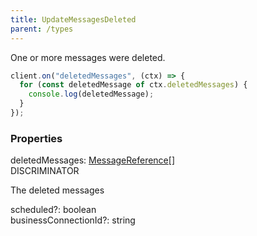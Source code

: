 ```yaml
---
title: UpdateMessagesDeleted
parent: /types
---
```


One or more messages were deleted.

```ts
client.on("deletedMessages", (ctx) => {
  for (const deletedMessage of ctx.deletedMessages) {
    console.log(deletedMessage);
  }
});
```

### Properties

<div class="flex flex-col gap-3"><div><div class="flex gap-2"><div class="font-mono p" id="p_deletedMessages" data-anchor><span class="font-bold">deletedMessages</span><span class="opacity-50">:</span> <a href="/gh/types/messagereference"  >MessageReference</a><span class="opacity-50">[]</span></div><div class="flex items-center"><div class="bg-dbt px-1.5 rounded-md select-none text-fgt text-[10px]">DISCRIMINATOR</div></div></div><div class="pl-3"><div class="no-margin">

The deleted messages

</div></div></div><div><div class="flex gap-2"><div class="font-mono p" id="p_scheduled" data-anchor><span class="font-bold">scheduled</span><span class="opacity-50"><span title="Optional" class="cursor-help">?</span>:</span> <span>boolean</span></div></div></div><div><div class="flex gap-2"><div class="font-mono p" id="p_businessConnectionId" data-anchor><span class="font-bold">businessConnectionId</span><span class="opacity-50"><span title="Optional" class="cursor-help">?</span>:</span> <span>string</span></div></div></div></div>

